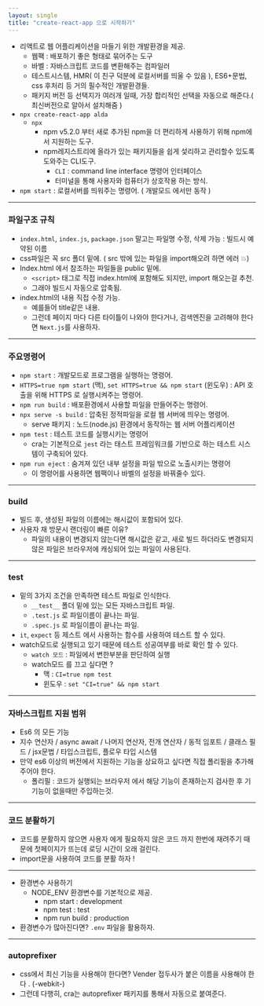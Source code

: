 ```yaml
---
layout: single
title: "create-react-app 으로 시작하기"
---
```






* 리액트로 웹 어플리케이션을 마들기 위한 개발환경을 제공.
  * 웹팩 : 배포하기 좋은 형태로 묶어주는 도구
  * 바벨 : 자바스크립트 코드를 변환해주는 컴파일러
  * 테스트시스템,  HMR( 이 친구 덕분에 로컬서버를 띄울 수 있음 ), ES6+문법, css 후처리 등 거의 필수적인 개발환경들.
  * 패키지 버전 등 선택지가 여러개 일때, 가장 합리적인 선택을 자동으로 해준다.( 최신버전으로 알아서 설치해줌 )
* `npx create-react-app alda`
  * `npx`
    * npm v5.2.0 부터 새로 추가된 npm을 더 편리하게 사용하기 위해 npm에서 지원하는 도구.
    * npm레지스트리에 올라가 있는 패키지들을 쉽게 섳리하고 관리할수 있도록 도와주는 CLI도구.
      * `CLI` : command line interface 명령어 인터페이스
      * 터미널을 통해 사용자와 컴퓨터가 상호작용 하는 방식.
* `npm start` : 로컬서버를 띄워주는 명령어. ( 개발모드 에서만 동작 )



---



### 파일구조 규칙

* `index.html`, `index.js`, `package.json` 말고는 파일명 수정, 삭제 가능 : 빌드시 예약된 이름
* css파일은 꼭 src 폴더 밑에. ( src 밖에 있는 파일을 import해오려 하면 에러 💥)
* Index.html 에서 참조하는 파일들을 public 밑에.
  * `<script>` 태그로 직접 index.html에 포함해도 되지만, import 해오는걸 추천.
  * 그래야 빌드시 자동으로 압축됨.
* index.html의 내용 직접 수정 가능. 
  * 예를들어 title같은 내용.
  * 그런데 페이지 마다 다른 타이틀이 나와야 한다거나, 검색엔진을 고려해야 한다면 `Next.js`를 사용하자.



---



### 주요명령어

* `npm start` : 개발모드로 프로그램을 실행하는 명령어.
* `HTTPS=true npm start` (맥), `set HTTPS=true && npm start` (윈도우) : API 호출을 위해 HTTPS 로 실행시켜주는 명령어.
* `npm run build` : 배포환경에서 사용할 파일을 만들어주는 명령어.
* `npx serve -s build` : 압축된 정적파일을 로컬 웹 서버에 띄우는 명령어.
  * serve 패키지 : 노드(node.js) 환경에서 동작하는 웹 서버 어플리케이션
* `npm test` : 테스트 코드를 실행시키는 명령어
  * cra는 기본적으로 `jest` 라는 태스트 프레임워크를 기반으로 하는 테스트 시스템이 구축되어 있다.
* `npm run eject` : 숨겨져 있던 내부 설정을 파일 밖으로 노출시키는 명령어
  * 이 명령어를 사용하면 웹팩이나 바벨의 설정을 바꿔줄수 있다.

---



### build

* 빌드 후, 생성된 파일의 이름에는 해시값이 포함되어 있다.
* 사용자 재 방문시 랜더링이 빠른 이유?
  * 파일의 내용이 변경되지 않는다면 해시값은 같고, 새로 빌드 하더라도 변경되지 않은 파일은 브라우저에 캐싱되어 있는 파일이 사용된다.



---



### test

* 밑의 3가지 조건을 만족하면 테스트 파일로 인식한다.
  * `__test__` 폴더 밑에 있는 모든 자바스크립트 파일.
  * `.test.js` 로 파일이름이 끝나는 파일.
  * `.spec.js` 로 파일이름이 끝나는 파일.
* `it`, `expect` 등 제스트 에서 사용하는 함수를 사용하여 테스트 할 수 있다.
* watch모드로 실행되고 있기 때문에 테스트 성공여부를 바로 확인 할 수 있다.
  * `watch 모드` : 파일에서 변한부분을 판단하여 실행
  * watch모드 를 끄고 싶다면 ?
    * 맥 : `CI=true npm test`
    * 윈도우 : `set "CI=true" && npm start` 



---



### 자바스크립트 지원 범위

* Es6 의 모든 기능
* 지수 연산자 / async await / 나머지 연산자, 전개 연산자 / 동적 임포트 / 클래스 필드 / jsx문법 / 타입스크립트, 플로우 타입 시스템
* 만약 es6 이상의 버전에서 지원하는 기능을 상요하고 싶다면 직접 폴리필을 추가해 주어야 한다.
  * 폴리필 : 코드가 실행되는 브라우저 에서 해당 기능이 존재하는지 검사한 후 기 기능이 없을때만 주입하는것.



---



### 코드 분활하기

* 코드를 분활하지 않으면 사용자 에게 필요하지 않은 코드 까지 한번에 재려주기 때문에 첫페이지가 뜨는데 로딩 시간이 오래 걸린다.
* import문을 사용하여 코드를 분활 하자 ! 



---



* 환경변수 사용하기 
  * NODE_ENV 환경변수를 기본적으로 제공.
    * npm start : development
    * npm test : test
    * npm run build : production
* 환경변수가 많아진다면? `.env` 파일을 활용하자.



---



### autoprefixer

* css에서 최신 기능을 사용해야 한다면? Vender 접두사가 붙은 이름을 사용해야 한다 . (-webkit-)
* 그런데 다행히, cra는 autoprefixer 패키지를 통해서 자동으로 붙여준다.

